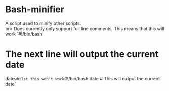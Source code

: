 # Bash-minifier


A script used to minify other scripts. 
<br>br>
Does currently only support full line comments. This means that this will work `#!/bin/bash
# The next line will output the current date
date`
whilst this won't work `#!/bin/bash
date # This will output the current date`
